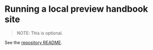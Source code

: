 # Running a local preview handbook site

> NOTE: This is optional.

See the [repository README](https://github.com/sourcegraph/handbook).
